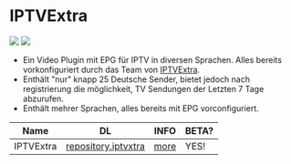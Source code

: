 IPTVExtra
========================================

![](http://i.imgur.com/s7Bt20i.jpg) ![](http://i.imgur.com/F0cEWt6.jpg)

* Ein Video Plugin mit EPG für IPTV in diversen Sprachen. Alles bereits vorkonfiguriert durch das Team von [IPTVExtra](http://www.iptvxtra.net/).
* Enthält "nur" knapp 25 Deutsche Sender, bietet jedoch nach registrierung die möglichkeit, TV Sendungen der Letzten 7 Tage abzurufen.
* Enthält mehrer Sprachen, alles bereits mit EPG vorconfiguriert.

| Name                       	| DL 	| INFO 	| BETA?	|
|----------------------------	|----	|------	|-----	|
| IPTVExtra                   |[repository.iptvxtra](https://github.com/dbiesecke/dbiesecke.github.io/raw/master/repo/repository.iptvxtra/repository.iptvxtra-1.1.0.zip)            | [more](http://www.kodinerds.net/index.php/Thread/38668-IPTVxtra-Addons-und-Repo/) | YES! |






